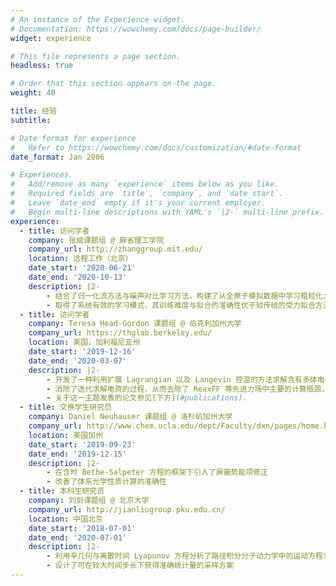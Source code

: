 ```yaml
---
# An instance of the Experience widget.
# Documentation: https://wowchemy.com/docs/page-builder/
widget: experience

# This file represents a page section.
headless: true

# Order that this section appears on the page.
weight: 40

title: 经验
subtitle:

# Date format for experience
#   Refer to https://wowchemy.com/docs/customization/#date-format
date_format: Jan 2006

# Experiences.
#   Add/remove as many `experience` items below as you like.
#   Required fields are `title`, `company`, and `date_start`.
#   Leave `date_end` empty if it's your current employer.
#   Begin multi-line descriptions with YAML's `|2-` multi-line prefix.
experience:
  - title: 访问学者
    company: 张斌课题组 @ 麻省理工学院
    company_url: http://zhanggroup.mit.edu/
    location: 远程工作（北京）
    date_start: '2020-06-21'
    date_end: '2020-10-13'
    description: |2-
        - 结合了归一化流方法与噪声对比学习方法，构建了从全原子模拟数据中学习粗粒化力场的方法
        - 取得了系统有效的学习模式，其训练难度与拟合的准确性优于较传统的受力拟合方法
  - title: 访问学者
    company: Teresa Head-Gordon 课题组 @ 伯克利加州大学
    company_url: https://thglab.berkeley.edu/
    location: 美国，加利福尼亚州
    date_start: '2019-12-16'
    date_end: '2020-03-07'
    description: |2-
        - 开发了一种利用扩展 Lagrangian 以及 Langevin 控温的方法求解含有多体电荷相互作用的系统
        - 消除了迭代求解电荷的过程，从而去除了 ReaxFF 等先进力场中主要的计算瓶颈，同时分子模拟得到的体系性质不受影响
        - 关于这一主题发表的论文参见[下方](#publications).
  - title: 交换学生研究员
    company: Daniel Neuhauser 课题组 @ 洛杉矶加州大学
    company_url: http://www.chem.ucla.edu/dept/Faculty/dxn/pages/home.html
    location: 美国加州
    date_start: '2019-09-23'
    date_end: '2019-12-15'
    description: |2-
        - 在含时 Bethe-Salpeter 方程的框架下引入了屏蔽势能项修正
        - 改善了体系光学性质计算的准确性
  - title: 本科生研究员
    company: 刘剑课题组 @ 北京大学
    company_url: http://jianliugroup.pku.edu.cn/
    location: 中国北京
    date_start: '2018-07-01'
    date_end: '2020-07-01'
    description: |2-
        - 利用辛几何与离散时间 Lyapunov 方程分析了路径积分分子动力学中的运动方程求解
        - 设计了可在较大时间步长下获得准确统计量的采样方案
---
```

